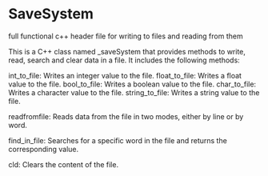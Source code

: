 # SaveSystem
full functional c++ header file for writing to files and reading from them


This is a C++ class named _saveSystem that provides methods to write, read, search and clear data in a file. It includes the following methods:

  int_to_file: Writes an integer value to the file.
  float_to_file: Writes a float value to the file.
  bool_to_file: Writes a boolean value to the file.
  char_to_file: Writes a character value to the file.
  string_to_file: Writes a string value to the file.
  
  readfromfile: Reads data from the file in two modes, either by line or by word.
  
  find_in_file: Searches for a specific word in the file and returns the corresponding value.
  
  cld: Clears the content of the file.

